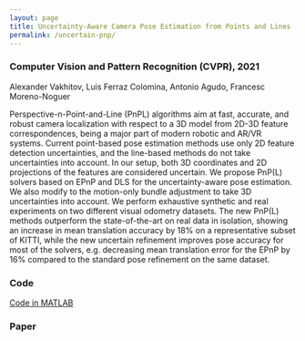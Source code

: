 ```yaml
---
layout: page
title: Uncertainty-Aware Camera Pose Estimation from Points and Lines
permalink: /uncertain-pnp/
---
```

<style type="text/css">
.image-left {
  display: block;
  margin-left: auto;
  margin-right: auto;
  float: left;
}
</style>

### Computer Vision and Pattern Recognition (CVPR), 2021

Alexander Vakhitov, 
Luis Ferraz Colomina,
Antonio Agudo,
Francesc Moreno-Noguer

Perspective-n-Point-and-Line (PnPL) algorithms aim at fast, 
accurate, and robust camera localization with respect to a 3D model 
from 2D-3D feature correspondences, being a major part of modern 
robotic and AR/VR systems.
Current point-based pose estimation methods use only 2D feature 
detection uncertainties, and the line-based methods do not take 
uncertainties into account. In our setup, both 3D  coordinates 
and 2D projections of the features are considered uncertain. 
We propose PnP(L)  solvers based on EPnP and DLS for the uncertainty-aware pose estimation.
We also modify to the 
motion-only bundle adjustment to take 3D uncertainties into account. 
We perform exhaustive synthetic and real experiments on two different 
visual odometry datasets. The new PnP(L) methods outperform 
the state-of-the-art on real data in isolation, showing an increase
in mean translation accuracy by 18% on a representative subset of 
KITTI, while the new uncertain refinement improves pose accuracy 
for most of the solvers, e.g. decreasing mean translation error for
the EPnP by 16% compared to the standard pose refinement on the
same dataset. 

### Code
[Code in MATLAB](https://github.com/alexandervakhitov/uncertain-pnp.git)

### Paper

